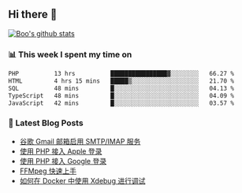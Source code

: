 ## Hi there 👋

[![Boo's github stats](https://github-readme-stats.vercel.app/api?username=0xAiKang)](https://github.com/anuraghazra/github-readme-stats)

<!-- [![Most Used Langs](https://github-readme-stats.vercel.app/api/top-langs/?username=0xAiKang)](https://github.com/anuraghazra/github-readme-stats) -->

### 📊 This week I spent my time on
<!--START_SECTION:waka-->

```txt
PHP          13 hrs          ████████████████▓░░░░░░░░   66.27 %
HTML         4 hrs 15 mins   █████▒░░░░░░░░░░░░░░░░░░░   21.70 %
SQL          48 mins         █░░░░░░░░░░░░░░░░░░░░░░░░   04.13 %
TypeScript   48 mins         █░░░░░░░░░░░░░░░░░░░░░░░░   04.09 %
JavaScript   42 mins         █░░░░░░░░░░░░░░░░░░░░░░░░   03.57 %
```

<!--END_SECTION:waka-->

### 📕 Latest Blog Posts
<!-- BLOG-POST-LIST:START -->
- [谷歌 Gmail 邮箱启用 SMTP/IMAP 服务](https://www.0x2beace.com/enable-smtp-imap-service-in-google-gmail-mailbox/)
- [使用 PHP 接入 Apple 登录](https://www.0x2beace.com/sign-in-with-apple/)
- [使用 PHP 接入 Google 登录](https://www.0x2beace.com/sign-in-with-google/)
- [FFMpeg 快速上手](https://www.0x2beace.com/ffmpeg-quick-start/)
- [如何在 Docker 中使用 Xdebug 进行调试](https://www.0x2beace.com/how-to-debug-with-xdebug-in-docker/)
<!-- BLOG-POST-LIST:END -->

